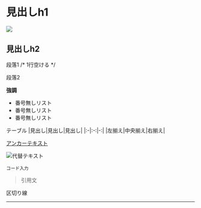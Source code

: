 # 見出しh1

![](https://img.shields.io/badge/左側の文字-右側の文字-ff0000.svg)

## 見出しh2

段落1 /* 1行空ける */

段落2

**強調**

- 番号無しリスト
- 番号無しリスト
- 番号無しリスト

テーブル
|見出し|見出し|見出し|
|:-|:-:|-:|
|左揃え|中央揃え|右揃え|

[アンカーテキスト](リンクパス)

![代替テキスト](画像パス)

`
コード入力
`

> 引用文

区切り線
- - -
